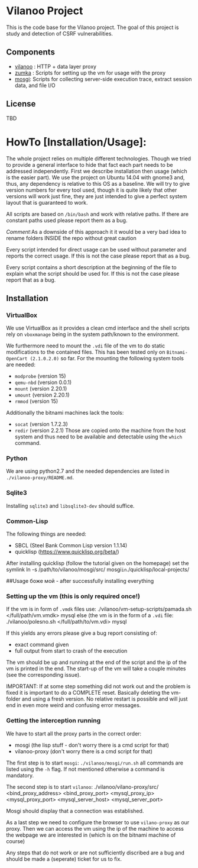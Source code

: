 # Vilanoo Project

This is the code base for the Vilanoo project. The goal of this project is study and detection of CSRF vulnerabilities.

## Components

 * [vilanoo](vilanoo-proxy/README.md) : HTTP + data layer proxy
 * [zumka](vm-setup-scripts/README.md) : Scripts for setting up the vm for usage with the proxy
 * [mosgi](mosgi/README.md): Scripts for collecting server-side execution trace, extract session data, and file I/O
## License
  TBD

# HowTo [Installation/Usage]:

The whole project relies on multiple different technologies. Though we tried to provide a general interface
to hide that fact each part needs to be addressed independently. First we describe installation then 
usage (which is the easier part). We use the project on Ubuntu 14.04 with gnome3 and, thus, any dependency
is relative to this OS as a baseline. We will try to give version numbers for every tool used, though it
is quite likely that other versions will work just fine, they are just intended to give a perfect system
layout that is guaranteed to work.

All scripts are based on `/bin/bash` and work with relative paths. If there are constant paths used please 
report them as a bug.

*Comment*:As a downside of this approach it it would be a very bad idea to rename folders INSIDE the repo without
       great caution

Every script intended for direct usage can be used without parameter and reports the correct usage.
If this is not the case please report that as a bug.

Every script contains a short description at the beginning of the file to explain what the script should be
used for. If this is not the case please report that as a bug.

## Installation

### VirtualBox
We use VirtualBox as it provides a clean cmd interface and the shell scripts rely on `vboxmanage` being
in the system path/known to the environment.

We furthermore need to mount the `.vdi` file of the vm to do static modifications to the contained files.
This has been tested only on `Bitnami-OpenCart (2.1.0.2.0)` so far. For the mounting the following system
tools are needed:
* `modprobe` (version 15)
* `qemu-nbd` (version 0.0.1)
* `mount`    (version 2.20.1)
* `umount`   (version 2.20.1)
* `rmmod`    (version 15)

Additionally the bitnami machines lack the tools:
* `socat` (version 1.7.2.3)
* `redir` (version 2.2.1)
Those are copied onto the machine from the host system and thus need to be available and detectable using the
`which` command.



### Python
We are using python2.7 and the needed dependencies are listed in `./vilanoo-proxy/README.md`.


### Sqlite3
Installing `sqlite3` and `libsqlite3-dev` should suffice.


### Common-Lisp 
The following things are needed:
* SBCL (Steel Bank Common Lisp version 1.1.14)
* quicklisp (https://www.quicklisp.org/beta/)

After installing quicklisp (follow the tutorial given on the homepage) set the symlink
        ln -s /path/to/vilanoo/mosgi/src/ mosgi` in `./quicklisp/local-projects/


##Usage
боже мой - after successfully installing everything

### Setting up the vm (this is only required once!)

If the vm is in form of `.vmdk` files use:
         ./vilanoo/vm-setup-scripts/pamada.sh </full/path/vm.vmdk> mysql
else (the vm is in the form of a `.vdi` file:
         ./vilanoo/polesno.sh </full/path/to/vm.vdi> mysql

If this yields any errors please give a bug report consisting of:
* exact command given
* full output from start to crash of the execution

The vm should be up and running at the end of the script and the ip
of the vm is printed in the end. The start-up of the vm will take
a couple minutes (see the corresponding issue).

IMPORTANT: If at some step something did not work out and the problem
is fixed it is important to do a COMPLETE reset. Basically deleting the
vm-folder and using a fresh version. No relative restart is possible and
will just end in even more weird and confusing error messages.


### Getting the interception running

We have to start all the proxy parts in the correct order:
* mosgi (the lisp stuff - don't worry there is a cmd script for that)
* vilanoo-proxy  (don't worry there is a cmd script for that)

The first step is to start `mosgi`: `./vilanoo/mosgi/run.sh` all commands
are listed using the `-h` flag. If not mentioned otherwise a command is
mandatory.

The second step is to start `vilanoo`: 
        ./vilanoo/vilano-proxy/src/ <bind_proxy_address> <bind_proxy_port> <mysql_proxy_ip> <mysql_proxy_port> <mysql_server_host> <mysql_server_port>

Mosgi should display that a connection was established.

As a last step we need to configure the browser to use `vilano-proxy` as our proxy.
Then we can access the vm using the ip of the machine to access the webpage we are
interested in (which is on the bitnami machine of course)


Any steps that do not work or are not sufficiently discribed are a bug and should be
made a (seperate) ticket for us to fix.